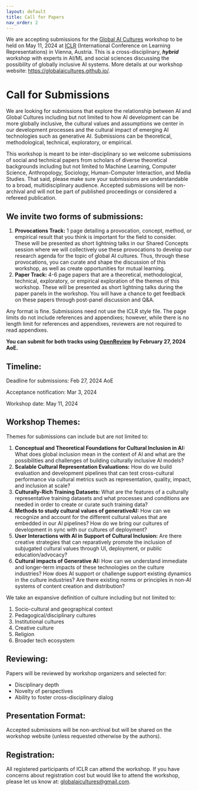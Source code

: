 ```yaml
---
layout: default
title: Call for Papers
nav_order: 2
---
```


We are accepting submissions for the [Global AI Cultures](https://globalaicultures.github.io/) workshop to be held on May 11, 2024 at [ICLR](https://iclr.cc/) (International Conference on Learning Representations) in Vienna, Austria. This is a cross-disciplinary, ***hybrid*** workshop with experts in AI/ML and social sciences discussing the possibility of globally inclusive AI systems.  More details at our workshop website: https://globalaicultures.github.io/.


# Call for Submissions

We are looking for submissions that explore the relationship between AI and Global Cultures including but not limited to how AI development can be more globally inclusive, the cultural values and assumptions we center in our development processes and the cultural impact of emerging AI technologies such as generative AI. Submissions can be theoretical, methodological, technical, exploratory, or empirical. 


This workshop is meant to be inter-disciplinary so we welcome submissions of social and technical papers from scholars of diverse theoretical backgrounds including but not limited to Machine Learning, Computer Science, Anthropology, Sociology, Human-Computer Interaction, and Media Studies.  That said, please make sure your submissions are understandable to a broad, multidisciplinary audience. Accepted submissions will be non-archival and will not be part of published proceedings or considered a refereed publication.  


## We invite two forms of submissions:

1. **Provocations Track:** 1 page detailing a provocation, concept, method, or empirical result that you think is important for the field to consider. These will be presented as short lightning talks in our Shared Concepts session where we will collectively use these provocations to develop our research agenda for the topic of global AI cultures. Thus, through these provocations, you can curate and shape the discussion of this workshop, as well as create opportunities for mutual learning.
2. **Paper Track:** 4-6 page papers that are a theoretical, methodological, technical, exploratory, or empirical exploration of the themes of this workshop. These will be presented as short lightning talks during the paper panels in the workshop. You will have a chance to get feedback on these papers through post-panel discussion and Q&A. 

Any format is fine. Submissions need not use the ICLR style file. The page limits do not include references and appendixes; however, while there is no length limit for references and appendixes, reviewers are not required to read appendixes.

**You can submit for both tracks using [OpenReview](https://openreview.net/group?id=ICLR.cc/2024/Workshop/Global_AI_Cultures) by February 27, 2024 AoE.**


## Timeline:

Deadline for submissions: Feb 27, 2024 AoE

Acceptance notification: Mar 3, 2024

Workshop date: May 11, 2024


## Workshop Themes:

Themes for submissions can include but are not limited to:
1. **Conceptual and Theoretical Foundations for Cultural Inclusion in AI:** What does global inclusion mean in the context of AI and what are the possibilities and challenges of building culturally inclusive AI models?  
2. **Scalable Cultural Representation Evaluations:** How do we build evaluation and development pipelines that can test cross-cultural performance via cultural metrics such as representation, quality, impact, and inclusion at scale?  
3. **Culturally-Rich Training Datasets:** What are the features of a culturally representative training datasets and what processes and conditions are needed in order to create or curate such training data? 
4. **Methods to study cultural values of generativeAI:** How can we recognize and account for the different cultural values that are embedded in our AI pipelines? How do we bring our cultures of development in sync with our cultures of deployment?
5. **User Interactions with AI in Support of Cultural Inclusion:** Are there creative strategies that can reparatively promote the inclusion of subjugated cultural values through UI, deployment, or public education/advocacy?
6. **Cultural impacts of Generative AI:** How can we understand immediate and longer-term impacts of these technologies on the culture industries?  How does AI support or challenge support existing dynamics in the culture industries?  Are there existing norms or principles in non-AI systems of content creation and distribution?

We take an expansive definition of culture including but not limited to:

1. Socio-cultural and geographical context
2. Pedagogical/disciplinary cultures  
3. Institutional cultures
4. Creative culture
5. Religion
6. Broader tech ecosystem

## Reviewing:

Papers will be reviewed by workshop organizers and selected for:
- Disciplinary depth 
- Novelty of perspectives
- Ability to foster cross-disciplinary dialog

## Presentation Format:

Accepted submissions will be non-archival but will be shared on the workshop website (unless requested otherwise by the authors).

## Registration: 

All registered participants of ICLR can attend the workshop. If you have concerns about registration cost but would like to attend the workshop, please let us know at: globalaicultures@gmail.com.
